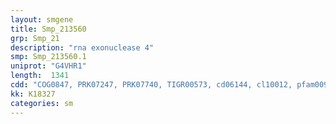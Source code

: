 ```yaml
---
layout: smgene
title: Smp_213560
grp: Smp_21
description: "rna exonuclease 4"
smp: Smp_213560.1
uniprot: "G4VHR1"
length:  1341
cdd: "COG0847, PRK07247, PRK07740, TIGR00573, cd06144, cl10012, pfam00929, smart00479"
kk: K18327
categories: sm
---
```

